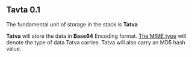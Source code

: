 ## Tavta 0.1

The fundamental unit of storage in the stack is **Tatva**


**Tatva** will store the data in **Base64** Encoding format. [The MIME type](https://www.w3.org/2002/12/cal/rfc2425.html) will denote the type of data Tatva carries.
Tatva will also carry an MD5 hash value.

